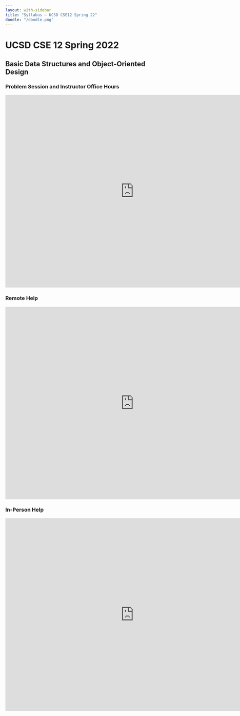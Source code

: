 ```yaml
---
layout: with-sidebar
title: "Syllabus – UCSD CSE12 Spring 22"
doodle: "/doodle.png"
---
```


# UCSD CSE 12 Spring 2022
## Basic Data Structures and Object-Oriented Design

### Problem Session and Instructor Office Hours

<iframe src="https://calendar.google.com/calendar/embed?src=c_1b162jdnmic20tgtfnf4tjnfh4%40group.calendar.google.com&ctz=America%2FLos_Angeles" style="border: 0" width="800" height="600" frameborder="0" scrolling="no"></iframe>

### Remote Help

<iframe src="https://calendar.google.com/calendar/embed?src=c_bjmb0g2t8e9dhngsrbh2jh81t8%40group.calendar.google.com&ctz=America%2FLos_Angeles" style="border: 0" width="800" height="600" frameborder="0" scrolling="no"></iframe>

### In-Person Help

<iframe src="https://calendar.google.com/calendar/embed?src=c_f5gmiveaa3umddhhie29di6ie0%40group.calendar.google.com&ctz=America%2FLos_Angeles" style="border: 0" width="800" height="600" frameborder="0" scrolling="no"></iframe>
